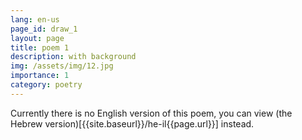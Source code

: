 ```yaml
---
lang: en-us
page_id: draw_1
layout: page
title: poem 1
description: with background
img: /assets/img/12.jpg
importance: 1
category: poetry
---
```


Currently there is no English version of this poem, you can view (the Hebrew version)[{{site.baseurl}}/he-il{{page.url}}] instead.

